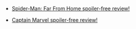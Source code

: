 
- [Spider-Man: Far From Home spoiler-free review!](/2019/07/spider-man-far-from-home-spoiler-free-review/)

- [Captain Marvel spoiler-free review!](/2019/03/captain-marvel-spoiler-free-review/)
